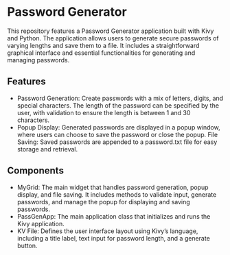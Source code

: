# Password Generator

This repository features a Password Generator application built with Kivy and Python. The application allows users to generate secure passwords of varying lengths and save them to a file. It includes a straightforward graphical interface and essential functionalities for generating and managing passwords.

## Features

* Password Generation: Create passwords with a mix of letters, digits, and special characters. The length of the password can be specified by the user, with validation to ensure the length is between 1 and 30 characters.
* Popup Display: Generated passwords are displayed in a popup window, where users can choose to save the password or close the popup.
 File Saving: Saved passwords are appended to a password.txt file for easy storage and retrieval.

## Components

* MyGrid: The main widget that handles password generation, popup display, and file saving. It includes methods to validate input, generate passwords, and manage the popup for displaying and saving passwords.
* PassGenApp: The main application class that initializes and runs the Kivy application.
* KV File: Defines the user interface layout using Kivy’s language, including a title label, text input for password length, and a generate button.
